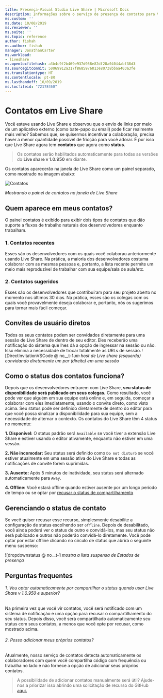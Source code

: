 ```yaml
---
title: Presença-Visual Studio Live Share | Microsoft Docs
description: Informações sobre o serviço de presença de contatos para Visual Studio Live Share.
ms.custom: ''
ms.date: 10/08/2019
ms.reviewer: ''
ms.suite: ''
ms.topic: reference
author: fishah
ms.author: fishah
manager: JonathanCarter
ms.workload:
- liveshare
ms.openlocfilehash: a3b4c9f2b469e937d958e82df28a04044abf38d3
ms.sourcegitcommit: 50069912a317f8685976013e80738bbaa403a3fe
ms.translationtype: HT
ms.contentlocale: pt-BR
ms.lasthandoff: 10/09/2019
ms.locfileid: "72178460"
---
```

<!--
Copyright © Microsoft Corporation
All rights reserved.
Creative Commons Attribution 4.0 License (International): https://creativecommons.org/licenses/by/4.0/legalcode
-->

# <a name="contacts-in-live-share"></a>Contatos em Live Share 

Você esteve usando Live Share e observou que o envio de links por meio de um aplicativo externo (como bate-papo ou email) pode ficar realmente mais velho? Sabemos que, se quisermos incentivar a colaboração, precisa haver a menor quantidade possível de fricção para você adorar. É por isso que Live Share agora tem **contatos** que agora como **status**.

>Os contatos serão habilitados automaticamente para todas as versões do **Live share v 1.0.950** em diante.

Os contatos aparecerão na janela de Live Share como um painel separado, como mostrado na imagem abaixo: 

![Contatos](../media/vscode-contacts-intro.png)

<em>Mostrando o painel de contatos na janela de Live Share</em>
## <a name="who-shows-up-in-my-contacts"></a>Quem aparece em meus contatos?

O painel contatos é exibido para exibir dois tipos de contatos que dão suporte a fluxos de trabalho naturais dos desenvolvedores enquanto trabalham.
### <a name="1-recent-contacts"></a>1. Contatos recentes  
 Esses são os desenvolvedores com os quais você colaborau anteriormente usando Live Share. Na prática, a maioria dos desenvolvedores costuma colaborar com as mesmas pessoas e, portanto, a lista recente permite um meio mais reproduzível de trabalhar com sua equipe/sala de aula/etc.
### <a name="2-suggested-contacts"></a>2. Contatos sugeridos
Esses são os desenvolvedores que contribuíram para seu projeto aberto no momento nos últimos 30 dias. Na prática, esses são os colegas com os quais você provavelmente deseja colaborar e, portanto, nós os sugerimos para tornar mais fácil começar.

## <a name="direct-user-invitations"></a>Convites de usuário diretos 
Todos os seus contatos podem ser convidados diretamente para uma sessão de Live Share de dentro de seu editor. Eles receberão uma notificação do sistema que lhes dá a opção de ingressar na sessão ou não. Isso elimina a necessidade de trocar totalmente as URLs de sessão.
![DirectInvitationVSCode @ no__t-1<em>um host de Live share (esquerda) convidando diretamente um par (direito) em uma sessão</em>

## <a name="how-does-status-for-contacts-work"></a>Como o status dos contatos funciona?
Depois que os desenvolvedores entrarem com Live Share, **seu status de disponibilidade será publicado em seus colegas.** Como resultado, você pode ver que alguém em sua equipe está online e, em seguida, começar a colaborar com eles imediatamente, usando o convite direto, como visto acima.
Seu status pode ser definido diretamente de dentro do editor para que você possa sinalizar a disponibilidade para sua equipe, sem a necessidade de alternar o contexto. Os contatos do Live Share têm 4 status no momento:

**1. Disponível:**  O status padrão será `Available` se você tiver a extensão Live Share e estiver usando o editor ativamente, enquanto não estiver em uma sessão.

**2. Não incomodar:**  Seu status será definido como `Do not disturb` se você estiver atualmente em uma sessão ativa do Live Share e todas as notificações de convite forem suprimidas.

**3. Ausente:**  Após 5 minutos de inatividade, seu status será alternado automaticamente para `Away`.

**4. Offline:**  Você estará offline quando estiver ausente por um longo período de tempo ou se optar por [recusar o status de compartilhamento](##ManagingPresence)


## Gerenciando o<a name="ManagingPresence"> </a> status de contato

Se você quiser recusar esse recurso, simplesmente desabilite a configuração de status escolhendo ser `offline`. Depois de desabilitado, você ainda poderá ver o status de outro e convidá-los, mas seu status não será publicado e outros não poderão convidá-lo diretamente.
Você pode optar por estar offline clicando no círculo de status que abrirá o seguinte menu suspenso:

![dropdownstatus @ no__t-1 <em>mostra a lista suspensa de Estados de presença</em>

## <a name="faqs"></a>Perguntas frequentes 

###### <a name="1-will-i-be-automatically-opting-into-sharing-status-when-i-use-live-share-v10950-and-above"></a>1. Vou optar automaticamente por compartilhar o status quando usar Live Share v 1.0.950 e superior?

Na primeira vez que você vir contatos, você será notificado com um sistema de notificação e uma opção para recusar o compartilhamento do seu status. Depois disso, você será compartilhado automaticamente seu status com seus contatos, a menos que você opte por recusar, como mostrado acima.

###### <a name="2-can-i-add-my-own-contacts"></a>2. Posso adicionar meus próprios contatos?

Atualmente, nosso serviço de contatos detecta automaticamente os colaboradores com quem você compartilha código com frequência ou trabalha no lado e não fornece a opção de adicionar seus próprios contatos. 


>A possibilidade de adicionar contatos manualmente será útil? Ajude-nos a priorizar isso abrindo uma solicitação de recurso do GitHub [aqui.](https://github.com/MicrosoftDocs/live-share/issues/new?template=feature_request.md)
 

 